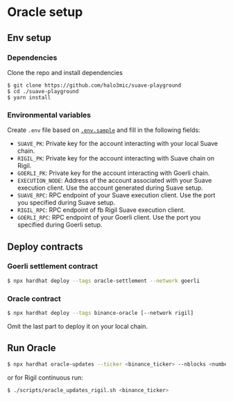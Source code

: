 # Oracle setup


## Env setup 
### Dependencies
Clone the repo and install dependencies
```
$ git clone https://github.com/halo3mic/suave-playground
$ cd ./suave-playground
$ yarn install
```

### Environmental variables

Create `.env` file based on [`.env.sample`](./.env.sample) and fill in the following fields:
* `SUAVE_PK`: Private key for the account interacting with your local Suave chain.
* `RIGIL_PK`: Private key for the account interacting with Suave chain on Rigil.
* `GOERLI_PK`: Private key for the account interacting with Goerli chain.
* `EXECUTION_NODE`: Address of the account associated with your Suave execution client. Use the account generated during Suave setup.
* `SUAVE_RPC`: RPC endpoint of your Suave execution client. Use the port you specified during Suave setup.
* `RIGIL_RPC`: RPC endpoint of fb Rigil Suave execution client.
* `GOERLI_RPC`: RPC endpoint of your Goerli client. Use the port you specified during Goerli setup.

## Deploy contracts

### Goerli settlement contract
```bash
$ npx hardhat deploy --tags oracle-settlement --network goerli
```

### Oracle contract
```bash
$ npx hardhat deploy --tags binance-oracle [--network rigil]
```
Omit the last part to deploy it on your local chain.

## Run Oracle
```bash 
$ npx hardhat oracle-updates --ticker <binance_ticker> --nblocks <number_of_blocks> --network <suave/rigil>
```

or for Rigil continuous run:

```bash 
$ ./scripts/oracle_updates_rigil.sh <binance_ticker>
```

